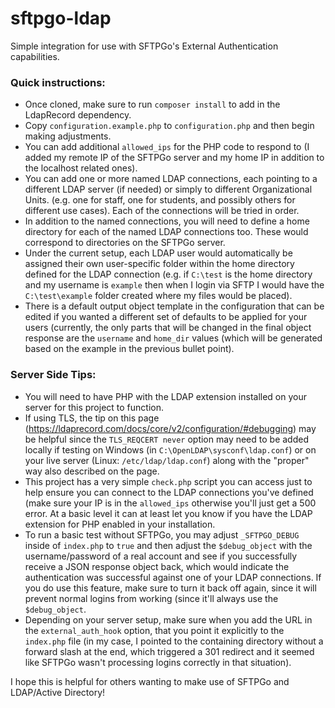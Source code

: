 # sftpgo-ldap

Simple integration for use with SFTPGo's External Authentication capabilities.

### Quick instructions:

* Once cloned, make sure to run `composer install` to add in the LdapRecord dependency.
* Copy `configuration.example.php` to `configuration.php` and then begin making adjustments.
* You can add additional `allowed_ips` for the PHP code to respond to (I added my remote IP of the SFTPGo server and my home IP in addition to the localhost related ones).
* You can add one or more named LDAP connections, each pointing to a different LDAP server (if needed) or simply to different Organizational Units. (e.g. one for staff, one for students, and possibly others for different use cases). Each of the connections will be tried in order.
* In addition to the named connections, you will need to define a home directory for each of the named LDAP connections too. These would correspond to directories on the SFTPGo server.
* Under the current setup, each LDAP user would automatically be assigned their own user-specific folder within the home directory defined for the LDAP connection (e.g. if `C:\test` is the home directory and my username is `example` then when I login via SFTP I would have the `C:\test\example` folder created where my files would be placed).
* There is a default output object template in the configuration that can be edited if you wanted a different set of defaults to be applied for your users (currently, the only parts that will be changed in the final object response are the `username` and `home_dir` values (which will be generated based on the example in the previous bullet point).

### Server Side Tips:

* You will need to have PHP with the LDAP extension installed on your server for this project to function.
* If using TLS, the tip on this page (https://ldaprecord.com/docs/core/v2/configuration/#debugging) may be helpful since the `TLS_REQCERT never` option may need to be added locally if testing on Windows (in `C:\OpenLDAP\sysconf\ldap.conf`) or on your live server (Linux: `/etc/ldap/ldap.conf`) along with the "proper" way also described on the page.
* This project has a very simple `check.php` script you can access just to help ensure you can connect to the LDAP connections you've defined (make sure your IP is in the `allowed_ips` otherwise you'll just get a 500 error. At a basic level it can at least let you know if you have the LDAP extension for PHP enabled in your installation.
* To run a basic test without SFTPGo, you may adjust `_SFTPGO_DEBUG` inside of `index.php` to `true` and then adjust the `$debug_object` with the username/password of a real account and see if you successfully receive a JSON response object back, which would indicate the authentication was successful against one of your LDAP connections. If you do use this feature, make sure to turn it back off again, since it will prevent normal logins from working (since it'll always use the `$debug_object`.
* Depending on your server setup, make sure when you add the URL in the `external_auth_hook` option, that you point it explicitly to the `index.php` file (in my case, I pointed to the containing directory without a forward slash at the end, which triggered a 301 redirect and it seemed like SFTPGo wasn't processing logins correctly in that situation).

I hope this is helpful for others wanting to make use of SFTPGo and LDAP/Active Directory!